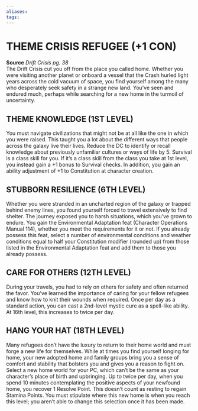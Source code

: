 ```yaml
---
aliases: 
tags: 
---
```

# THEME CRISIS REFUGEE (+1 CON)
**Source** _Drift Crisis pg. 38_  
The Drift Crisis cut you off from the place you called home. Whether you were visiting another planet or onboard a vessel that the Crash hurled light years across the cold vacuum of space, you find yourself among the many who desperately seek safety in a strange new land. You’ve seen and endured much, perhaps while searching for a new home in the turmoil of uncertainty.  

## THEME KNOWLEDGE (1ST LEVEL)

You must navigate civilizations that might not be at all like the one in which you were raised. This taught you a lot about the different ways that people across the galaxy live their lives. Reduce the DC to identify or recall knowledge about previously unfamiliar cultures or ways of life by 5. Survival is a class skill for you. If it’s a class skill from the class you take at 1st level, you instead gain a +1 bonus to Survival checks. In addition, you gain an ability adjustment of +1 to Constitution at character creation.  

## STUBBORN RESILIENCE (6TH LEVEL)

Whether you were stranded in an uncharted region of the galaxy or trapped behind enemy lines, you found yourself forced to travel extensively to find shelter. The journey exposed you to harsh situations, which you’ve grown to endure. You gain the Environmental Adaptation feat (Character Operations Manual 114), whether you meet the requirements for it or not. If you already possess this feat, select a number of environmental conditions and weather conditions equal to half your Constitution modifier (rounded up) from those listed in the Environmental Adaptation feat and add them to those you already possess.  

## CARE FOR OTHERS (12TH LEVEL)

During your travels, you had to rely on others for safety and often returned the favor. You’ve learned the importance of caring for your fellow refugees and know how to knit their wounds when required. Once per day as a standard action, you can cast a 2nd-level mystic cure as a spell-like ability. At 16th level, this increases to twice per day.  

## HANG YOUR HAT (18TH LEVEL)

Many refugees don’t have the luxury to return to their home world and must forge a new life for themselves. While at times you find yourself longing for home, your new adopted home and family groups bring you a sense of comfort and stability that bolsters you and gives you a reason to fight on. Select a new home world for your PC, which can’t be the same as your character’s place of birth and upbringing. Up to twice per day, when you spend 10 minutes contemplating the positive aspects of your newfound home, you recover 1 Resolve Point. This doesn’t count as resting to regain Stamina Points. You must stipulate where this new home is when you reach this level; you aren’t able to change this selection once it has been made.
